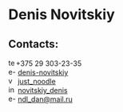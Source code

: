 # Denis Novitskiy  

## Contacts:
<img src="https://image.flaticon.com/icons/png/128/126/126509.png" height=15 alt="telephone">+375 29 303-23-35  
<img src="https://image.flaticon.com/icons/png/128/1384/1384088.png" height=15 alt="e-mail">
[denis-novitskiy](https://www.linkedin.com/in/denis-novitskiy-6b9976184/)  
<img src="https://image.flaticon.com/icons/png/128/2111/2111828.png" height=15 alt="vk"> [just_noodle](https://vk.com/just_noodle)  
<img src="https://image.flaticon.com/icons/png/128/1077/1077042.png" height=15 alt="instagramm">
[novitskiy_denis](https://www.instagram.com/novitskiy_denis/)  
<img src="https://image.flaticon.com/icons/png/128/561/561127.png" height=15 alt="e-mail">
[ndl_dan@mail.ru](mailto:ndl_dan@mail.ru/)

